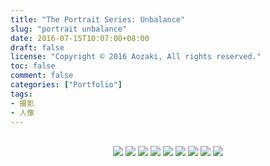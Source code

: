 ```yaml
---
title: "The Portrait Series: Unbalance"
slug: "portrait unbalance"
date: 2016-07-15T10:07:00+08:00
draft: false
license: "Copyright © 2016 Aozaki, All rights reserved."
toc: false
comment: false
categories: ["Portfolio"]
tags: 
- 摄影
- 人像
---
```


<br>
<center>
    <img src="https://img.aozaki.cc/20160715_0001.jpg">
    <img src="https://img.aozaki.cc/20160715_0002.jpg">
    <img src="https://img.aozaki.cc/20160715_0003.jpg">
    <img src="https://img.aozaki.cc/20160715_0004.jpg">
    <img src="https://img.aozaki.cc/20160715_0005.jpg">
    <img src="https://img.aozaki.cc/20160715_0006.jpg">
    <img src="https://img.aozaki.cc/20160715_0007.jpg">
    <img src="https://img.aozaki.cc/20160715_0008.jpg">
    <img src="https://img.aozaki.cc/20160715_0009.jpg">
</center>

<!--
    Hasselblad 203FE
    Hasselblad F 110m f/2.0 Planar
    Fujifilm Pro 400H
-->

